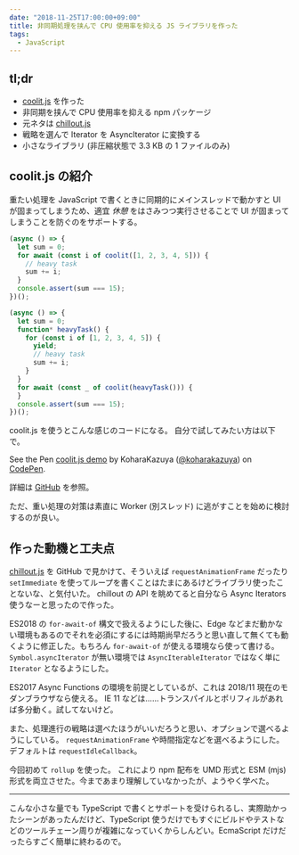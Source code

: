 ```yaml
---
date: "2018-11-25T17:00:00+09:00"
title: 非同期処理を挟んで CPU 使用率を抑える JS ライブラリを作った
tags:
  - JavaScript
---
```


## tl;dr

- [coolit.js][github] を作った
- 非同期を挟んで CPU 使用率を抑える npm パッケージ
- 元ネタは [chillout.js][]
- 戦略を選んで Iterator を AsyncIterator に変換する
- 小さなライブラリ (非圧縮状態で 3.3 KB の 1 ファイルのみ)

## coolit.js の紹介

重たい処理を JavaScript で書くときに同期的にメインスレッドで動かすと UI が固まってしまうため、適宜 _休憩_ をはさみつつ実行させることで UI が固まってしまうことを防ぐのをサポートする。

```js
(async () => {
  let sum = 0;
  for await (const i of coolit([1, 2, 3, 4, 5])) {
    // heavy task
    sum += i;
  }
  console.assert(sum === 15);
})();
```

```js
(async () => {
  let sum = 0;
  function* heavyTask() {
    for (const i of [1, 2, 3, 4, 5]) {
      yield;
      // heavy task
      sum += i;
    }
  }
  for await (const _ of coolit(heavyTask())) {
  }
  console.assert(sum === 15);
})();
```

coolit.js を使うとこんな感じのコードになる。
自分で試してみたい方は以下で。

<p data-height="265" data-theme-id="0" data-slug-hash="rQvEvd" data-default-tab="js,result" data-user="koharakazuya" data-pen-title="coolit.js demo" class="codepen">See the Pen <a href="https://codepen.io/koharakazuya/pen/rQvEvd/">coolit.js demo</a> by KoharaKazuya (<a href="https://codepen.io/koharakazuya">@koharakazuya</a>) on <a href="https://codepen.io">CodePen</a>.</p>
<script async src="https://static.codepen.io/assets/embed/ei.js"></script>

詳細は [GitHub][] を参照。

ただ、重い処理の対策は素直に Worker (別スレッド) に逃がすことを始めに検討するのが良い。

## 作った動機と工夫点

[chillout.js][] を GitHub で見かけて、そういえば `requestAnimationFrame` だったり `setImmediate` を使ってループを書くことはたまにあるけどライブラリ使ったことないな、と気付いた。
chillout の API を眺めてると自分なら Async Iterators 使うなーと思ったので作った。

ES2018 の `for-await-of` 構文で扱えるようにした後に、Edge などまだ動かない環境もあるのでそれを必須にするには時期尚早だろうと思い直して無くても動くように修正した。もちろん `for-await-of` が使える環境なら使って書ける。
`Symbol.asyncIterator` が無い環境では `AsyncIterableIterator` ではなく単に `Iterator` となるようにした。

ES2017 Async Functions の環境を前提としているが、これは 2018/11 現在のモダンブラウザなら使える。
IE 11 などは……トランスパイルとポリフィルがあれば多分動く。試してないけど。

また、処理進行の戦略は選べたほうがいいだろうと思い、オプションで選べるようにしている。
`requestAnimationFrame` や時間指定などを選べるようにした。デフォルトは `requestIdleCallback`。

今回初めて `rollup` を使った。
これにより npm 配布を UMD 形式と ESM (mjs) 形式を両立させた。今まであまり理解していなかったが、ようやく学べた。

---

こんな小さな量でも TypeScript で書くとサポートを受けられるし、実際助かったシーンがあったんだけど、TypeScript 使うだけでもすぐにビルドやテストなどのツールチェーン周りが複雑になっていくからしんどい。EcmaScript だけだったらすごく簡単に終わるので。

[github]: https://github.com/KoharaKazuya/coolit
[npm]: https://www.npmjs.com/package/coolit
[chillout.js]: https://github.com/polygonplanet/chillout
